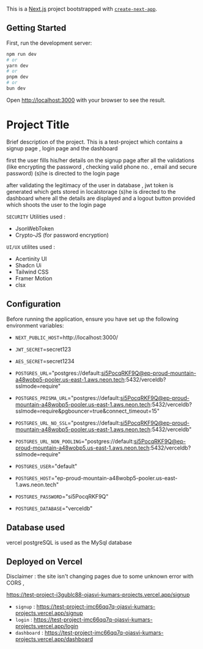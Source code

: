 This is a [Next.js](https://nextjs.org/) project bootstrapped with [`create-next-app`](https://github.com/vercel/next.js/tree/canary/packages/create-next-app).

## Getting Started

First, run the development server:

```bash
npm run dev
# or
yarn dev
# or
pnpm dev
# or
bun dev
```

Open [http://localhost:3000](http://localhost:3000) with your browser to see the result.
# Project Title

Brief description of the project.
This is a test-project which contains a signup page , login page and the dashboard 

first the user fills his/her details on the signup page 
after all the validations (like encrypting the password , checking valid phone no. , email and secure password)
(s)he is directed to the login page 

after validating the legitimacy of the user in database , jwt token is generated which gets stored in localstorage 
(s)he is directed to the dashboard where all the details are displayed 
and a logout button provided which shoots the user to the login page 

`SECURITY` Utilities used :
- JsonWebToken 
- Crypto-JS (for password encryption)

`UI/UX` utilites used : 
- Acertinity UI 
- Shadcn Ui 
- Tailwind CSS 
- Framer Motion 
- clsx

## Configuration

Before running the application, ensure you have set up the following environment variables:

- `NEXT_PUBLIC_HOST`=http://localhost:3000/
- `JWT_SECRET`=secret123
- `AES_SECRET`=secret1234

- `POSTGRES_URL`="postgres://default:si5PocqRKF9Q@ep-proud-mountain-a48wobp5-pooler.us-east-1.aws.neon.tech:5432/verceldb?sslmode=require"
- `POSTGRES_PRISMA_URL`="postgres://default:si5PocqRKF9Q@ep-proud-mountain-a48wobp5-pooler.us-east-1.aws.neon.tech:5432/verceldb?sslmode=require&pgbouncer=true&connect_timeout=15"
- `POSTGRES_URL_NO_SSL`="postgres://default:si5PocqRKF9Q@ep-proud-mountain-a48wobp5-pooler.us-east-1.aws.neon.tech:5432/verceldb"
- `POSTGRES_URL_NON_POOLING`="postgres://default:si5PocqRKF9Q@ep-proud-mountain-a48wobp5.us-east-1.aws.neon.tech:5432/verceldb?sslmode=require"
- `POSTGRES_USER`="default"
- `POSTGRES_HOST`="ep-proud-mountain-a48wobp5-pooler.us-east-1.aws.neon.tech"
- `POSTGRES_PASSWORD`="si5PocqRKF9Q"
- `POSTGRES_DATABASE`="verceldb"

## Database used 
vercel postgreSQL is used as the MySql database 

## Deployed on Vercel

Disclaimer :
the site isn't changing pages due to some unknown error with CORS ,

https://test-project-i3gublc88-ojasvi-kumars-projects.vercel.app/signup
- `signup` : https://test-project-imc66qq7q-ojasvi-kumars-projects.vercel.app/signup
- `login` : https://test-project-imc66qq7q-ojasvi-kumars-projects.vercel.app/login
- `dashboard` : https://test-project-imc66qq7q-ojasvi-kumars-projects.vercel.app/dashboard
